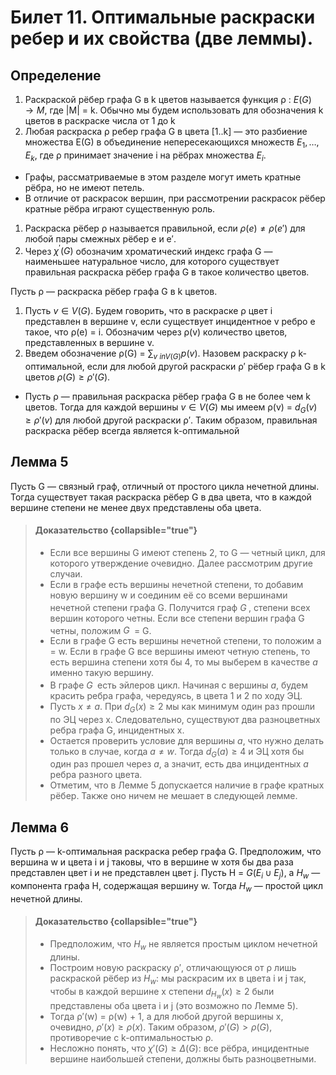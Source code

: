 # Билет 11. Оптимальные раскраски ребер и их свойства (две леммы).

## Определение

1. Раскраской рёбер графа G в k цветов называется
   функция ρ : $E(G) \to M$, где |M| = k. Обычно мы будем
   использовать для обозначения k цветов в раскраске
   числа от 1 до k
2. Любая раскраска ρ ребер графа G в цвета [1..k] — это
   разбиение множества E(G) в объединение
   непересекающихся множеств $E_1,\dotsc, E_k$, где ρ принимает
   значение i на рёбрах множества $E_i$.
   
- Графы, рассматриваемые в этом разделе могут иметь
   кратные рёбра, но не имеют петель.
- В отличие от раскрасок вершин, при рассмотрении
   раскрасок рёбер кратные рёбра играют существенную
   роль.

1. Раскраска рёбер ρ называется правильной, если
   $ρ(e) \ne ρ(e′)$ для любой пары смежных рёбер e и e′.
2. Через $\chi^′(G)$ обозначим хроматический индекс графа G —
   наименьшее натуральное число, для которого существует
   правильная раскраска рёбер графа G в такое количество
   цветов.

Пусть ρ — раскраска рёбер графа G в k цветов.
1) Пусть $v \in V(G)$. Будем говорить, что в раскраске ρ цвет i
   представлен в вершине v, если существует инцидентное v
   ребро e такое, что ρ(e) = i. Обозначим через ρ(v) количество
   цветов, представленных в вершине v.
2) Введем обозначение ρ(G) = $\sum_{v \ in V(G)}p(v)$. Назовем
   раскраску ρ k-оптимальной, если для любой другой раскраски
   ρ′ рёбер графа G в k цветов $ρ(G) \ge ρ′(G)$.


- Пусть ρ — правильная раскраска рёбер графа G в не более
   чем k цветов. Тогда для каждой вершины $v \in V(G)$ мы имеем
   ρ(v) = $d_G(v) \ge ρ′(v)$ для любой другой раскраски ρ′. Таким
   образом, правильная раскраска рёбер всегда является
   k-оптимальной

## Лемма 5

Пусть G — связный граф, отличный от простого цикла
нечетной длины. Тогда существует такая раскраска рёбер
G в два цвета, что в каждой вершине степени не менее
двух представлены оба цвета.

>#### Доказательство {collapsible="true"}
> - Если все вершины G имеют степень 2,
    то G — четный цикл, для которого утверждение
    очевидно. Далее рассмотрим другие случаи.
> - Если в графе есть вершины нечетной степени, то
    добавим новую вершину w и соединим её со всеми
    вершинами нечетной степени графа G. Получится граф
    $G^~$, степени всех вершин которого четны. Если все степени
    вершин графа G четны, положим $G^~$ = G.
> - Если в графе G есть вершины нечетной степени, то
    положим a = w. Если в графе G все вершины имеют
    четную степень, то есть вершина степени хотя бы 4, то
    мы выберем в качестве $a$ именно такую вершину.
> - В графе $G^~$ есть эйлеров цикл. Начиная с вершины $a$,
    будем красить ребра графа, чередуясь, в цвета 1 и 2 по
    ходу ЭЦ.
> - Пусть $x \ne a$. При $d_G(x) \ge 2$ мы как минимум один раз
    прошли по ЭЦ через x. Следовательно, существуют два
    разноцветных ребра графа G, инцидентных x.
> - Остается проверить условие для вершины $a$, что нужно
    делать только в случае, когда $a \ne w$. Тогда $d_G(a) \ge 4$ и
    ЭЦ хотя бы один раз прошел через $a$, а значит, есть два
    инцидентных $a$ ребра разного цвета.
> - Отметим, что в Лемме 5 допускается наличие в графе
    кратных рёбер. Также оно ничем не мешает в следующей
    лемме.

## Лемма 6

Пусть ρ — k-оптимальная раскраска ребер графа G.
Предположим, что вершина w и цвета i и j таковы, что в
вершине w хотя бы два раза представлен цвет i и не
представлен цвет j. Пусть H = $G(E_i \cup E_j)$, а $H_w$ —
компонента графа H, содержащая вершину w. Тогда $H_w$
— простой цикл нечетной длины.

>#### Доказательство {collapsible="true"}
> - Предположим, что $H_w$ не является простым циклом
    нечетной длины.
> - Построим новую раскраску ρ′, отличающуюся от ρ лишь
    раскраской рёбер из $H_w$: мы раскрасим их в цвета i и j
    так, чтобы в каждой вершине x степени $d_{H_w}(x) \ge 2$ были
    представлены оба цвета i и j (это возможно по Лемме 5).
> - Тогда ρ′(w) = ρ(w) + 1, а для любой другой вершины
    x, очевидно, $ρ′(x) \ge ρ(x)$. Таким образом,
    $ρ′(G) > ρ(G)$,
    противоречие с k-оптимальностью ρ.
> - Несложно понять, что $χ′(G) \ge \Delta(G)$: все рёбра,
    инцидентные вершине наибольшей степени, должны быть
    разноцветными.





